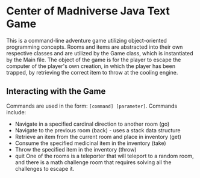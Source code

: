# Center of Madniverse Java Text Game
This is a command-line adventure game utilizing object-oriented programming concepts. Rooms and items are abstracted into their own respective classes and are utilized by the Game class, which is instantiated by the Main file.
The object of the game is for the player to escape the computer of the player's own creation, in which the player has been trapped, by retrieving the correct item to throw at the cooling engine.
## Interacting with the Game
Commands are used in the form: `[command] [parameter]`. Commands include:
* Navigate in a specified cardinal direction to another room (go)
* Navigate to the previous room (back) - uses a stack data structure
* Retrieve an item from the current room and place in inventory (get)
* Consume the specified medicinal item in the inventory (take)
* Throw the specified item in the inventory (throw)
* quit
One of the rooms is a teleporter that will teleport to a random room, and there is a math challenge room that requires solving all the challenges to escape it.